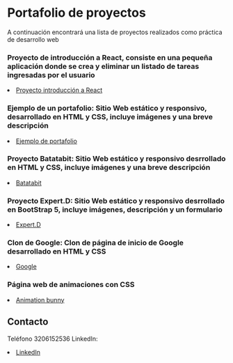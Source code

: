 # Portafolio de proyectos

A continuación encontrará una lista de proyectos realizados como práctica de desarrollo web

### Proyecto de introducción a React, consiste en una pequeña aplicación donde se crea y eliminar un listado de tareas ingresadas por el usuario

<li><a href="https://jairoduenas.github.io/curso-react/">Proyecto introducción a React</a></li>

### Ejemplo de un portafolio: Sitio Web estático y responsivo, desarrollado en HTML y CSS, incluye imágenes y una breve descripción

<li><a href="https://jairoduenas.github.io/portafolio-ejemplo/">Ejemplo de portafolio</a></li>

### Proyecto Batatabit: Sitio Web estático y responsivo desrrollado en HTML y CSS, incluye imágenes y una breve descripción

<li><a href="https://jairoduenas.github.io/ProyectoBatatabit/">Batatabit</a></li>

### Proyecto Expert.D: Sitio Web estático y responsivo desrrollado en BootStrap 5, incluye imágenes, descripción y un formulario
<li><a href="https://jairoduenas.github.io/bootStrap5-ejemplo/">Expert.D</a></li>

### Clon de Google: Clon de página de inicio de Google desarrollado en HTML y CSS
<li><a href="https://jairoduenas.github.io/clon-google/">Google</a></li>

### Página web de animaciones con CSS

<li><a href="https://jairoduenas.github.io/Animation-Bunny/">Animation bunny</a></li>

## Contacto
Teléfono 3206152536
LinkedIn: <li><a href="https://www.linkedin.com/in/jhondueñas">LinkedIn</a></li>
